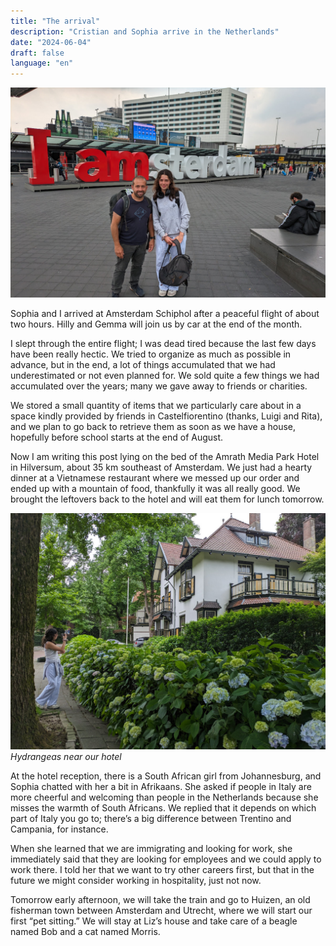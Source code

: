 ```yaml
---
title: "The arrival"
description: "Cristian and Sophia arrive in the Netherlands"
date: "2024-06-04"
draft: false
language: "en"
---
```


![I am Amsterdam sign.](../../../../assets/images/post-1/iamamsterdam.jpg)

Sophia and I arrived at Amsterdam Schiphol after a peaceful flight of about two hours. Hilly and Gemma will join us by car at the end of the month.

I slept through the entire flight; I was dead tired because the last few days have been really hectic. We tried to organize as much as possible in advance, but in the end, a lot of things accumulated that we had underestimated or not even planned for. We sold quite a few things we had accumulated over the years; many we gave away to friends or charities.

We stored a small quantity of items that we particularly care about in a space kindly provided by friends in Castelfiorentino (thanks, Luigi and Rita), and we plan to go back to retrieve them as soon as we have a house, hopefully before school starts at the end of August.

Now I am writing this post lying on the bed of the Amrath Media Park Hotel in Hilversum, about 35 km southeast of Amsterdam. We just had a hearty dinner at a Vietnamese restaurant where we messed up our order and ended up with a mountain of food, thankfully it was all really good. We brought the leftovers back to the hotel and will eat them for lunch tomorrow.

![I am Amsterdam sign.](../../../../assets/images/post-1/pic-1.jpg)
_Hydrangeas near our hotel_

At the hotel reception, there is a South African girl from Johannesburg, and Sophia chatted with her a bit in Afrikaans. She asked if people in Italy are more cheerful and welcoming than people in the Netherlands because she misses the warmth of South Africans. We replied that it depends on which part of Italy you go to; there’s a big difference between Trentino and Campania, for instance.

When she learned that we are immigrating and looking for work, she immediately said that they are looking for employees and we could apply to work there. I told her that we want to try other careers first, but that in the future we might consider working in hospitality, just not now.

Tomorrow early afternoon, we will take the train and go to Huizen, an old fisherman town between Amsterdam and Utrecht, where we will start our first “pet sitting.” We will stay at Liz’s house and take care of a beagle named Bob and a cat named Morris.
